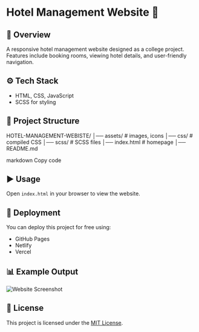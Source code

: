# Hotel Management Website 🏨

## 📌 Overview
A responsive hotel management website designed as a college project.  
Features include booking rooms, viewing hotel details, and user-friendly navigation.

## ⚙️ Tech Stack
- HTML, CSS, JavaScript
- SCSS for styling

## 📂 Project Structure
HOTEL-MANAGEMENT-WEBISTE/
│── assets/ # images, icons
│── css/ # compiled CSS
│── scss/ # SCSS files
│── index.html # homepage
│── README.md

markdown
Copy code

## ▶️ Usage
Open `index.html` in your browser to view the website.

## 🚀 Deployment
You can deploy this project for free using:
- GitHub Pages
- Netlify
- Vercel

## 📊 Example Output
![Website Screenshot](assets/demo.png)

## 📄 License
This project is licensed under the [MIT License](LICENSE).